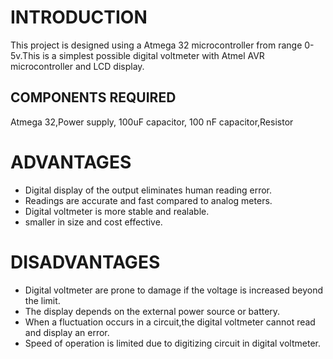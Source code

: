 # INTRODUCTION 
This project is designed using a Atmega 32 microcontroller from range 0-5v.This is a simplest possible digital voltmeter with Atmel AVR microcontroller and LCD display.

## COMPONENTS REQUIRED
 Atmega 32,Power supply, 100uF capacitor, 100 nF capacitor,Resistor

# ADVANTAGES
- Digital display of the output eliminates  human reading error.
- Readings are accurate and fast compared to analog meters.
- Digital voltmeter is more stable and realable.
- smaller in size and cost effective.

# DISADVANTAGES
- Digital voltmeter are prone to damage if the voltage is increased beyond the limit.
- The display depends on the external power source or battery.
- When a fluctuation occurs in a circuit,the digital voltmeter cannot read and display an error.
- Speed of operation is limited due to digitizing circuit in digital voltmeter.
